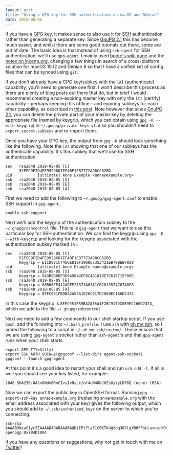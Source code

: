 ```yaml
---
layout: post
title: "Using a GPG key for SSH authentication on macOS and Debian"
date: 2018-08-06
---
```


If you have a [GPG](https://gnupg.org/) key, it makes sense to also use it for [SSH](https://en.wikipedia.org/wiki/Secure_Shell) authentication rather than generating a separate key. Since [GnuPG 2.1](https://gnupg.org/faq/whats-new-in-2.1.html) this has become much easier, and whilst there are some good tutorials out there, some are out of date. The basic idea is that instead of using `ssh-agent` for SSH authentication, we'll use `gpg-agent`. I mainly used [bootc's wiki page](https://wiki.bootc.net/gnupg/agent-config-linux.html) and the [notes on incenp.org](https://incenp.org/notes/2015/gnupg-for-ssh-authentication.html), changing a few things in search of a cross-platform solution for macOS 10.12 and Debian 9 so that I have a unified set of config files that can be synced using `git`.

If you don't already have a GPG key/subkey with the `[A]` (authenticate) capability, you'll need to generate one first. I won't describe this process as there are plenty of blog posts out there that do, but in brief I would recommend creating a non-expiring master key with only the `[C]` (certify) capability – perhaps keeping this offline – and expiring subkeys for each other capability, as described in [this post](https://blog.eleven-labs.com/en/openpgp-almost-perfect-key-pair-part-1/). Note however that since [GnuPG 2.1](https://gnupg.org/faq/whats-new-in-2.1.html), you can delete the private part of your master key by deleting the appropriate file (named by keygrip, which you can obtain using `gpg -K --with-keygrip`) in `~/.gnupg/private-keys-v1.d` so you shouldn't need to `--export-secret-subkeys` and re-import them.

Once you have your GPG key, the output from `gpg -K` should look something like the following. Note the `[A]` showing that one of our subkeys has the authenticate capability. It's this subkey that we'll use for SSH authentication.

```
sec   rsa2048 2018-08-05 [C]
      52FEC9F2D4FE99296D1EF4BF1EB7772A98CC62BD
uid           [ultimate] Anne Example <anne@example.org>
ssb   rsa2048 2018-08-05 [S]
ssb   rsa2048 2018-08-05 [E]
ssb   rsa2048 2018-08-05 [A]
```

First we need to add the following to `~/.gnupg/gpg-agent.conf` to enable SSH support in `gpg-agent`.

```
enable-ssh-support
```

Next we'll add the keygrip of the authentication subkey to the `~/.gnupg/sshcontrol` file. This tells `gpg-agent` that we want to use this particular key for SSH authentication. We can find the keygrip using `gpg -K --with-keygrip` and looking for the keygrip associated with the authentication subkey marked `[A]`.

```
sec   rsa2048 2018-08-05 [C]
      52FEC9F2D4FE99296D1EF4BF1EB7772A98CC62BD
      Keygrip = E11D971C7466E818F396867353421EB79BEBF028
uid           [ultimate] Anne Example <anne@example.org>
ssb   rsa2048 2018-08-05 [S]
      Keygrip = 543BEDBDF3D949044EF0C48181BE7C615715F00E
ssb   rsa2048 2018-08-05 [E]
      Keygrip = 80B66EE412ADFE27371A03A1CB2013574707A8F8
ssb   rsa2048 2018-08-05 [A]
      Keygrip = 8FFC951FB9BA2A55A1E26C917DC069EC166D7474
```

In this case the keygrip is `8FFC951FB9BA2A55A1E26C917DC069EC166D7474`, which we add to the file `~/.gnupg/sshcontrol`.

Next we need to add a few commands to our shell startup script. If you use `bash`, add the following into `~/.bash_profile`. I use `zsh` with [oh my zsh](https://ohmyz.sh), so I added the following to a script in `~/.oh-my-zsh/custom/`. These ensure that we are using `gpg-agent`'s socket rather than `ssh-agent`'s and that `gpg-agent` runs when your shell starts.

```
export GPG_TTY=$(tty)
export SSH_AUTH_SOCK=$(gpgconf --list-dirs agent-ssh-socket)
gpgconf --launch gpg-agent
```

At this point it's a good idea to restart your shell and run `ssh-add -l`. If all is well you should see your key listed, for example:

```
2048 SHA256:0AJnONdvBRmCIvsIvNsL+/of4uW40NJHZsGytyLDPGQ (none) (RSA)
```

Now we can export the public key in OpenSSH format. Running `gpg --export-ssh-key anne@example.org` (replacing `anne@example.org` with the email address associated with your key) gives the following output, which you should add to `~/.ssh/authorized_keys` on the server to which you're connecting.

```
ssh-rsa AAAAB3NzaC1yc2EAAAADAQABAAABAQDiIPt7la51CBKTkUgYoq307LgXR6FFsLLaveaiYOtszaf8+ilAT31ywHh8rYOFHtNylTeGCzBT8DWOw1ScwCfuQC/2RtL3WcnNFANnarju9DvA9cqEKkwsZiB92elwnfx3f343lDW7hzvTkEuNAFyPOF4BEWG39TUCcAPCRBeiBa31DPJHfT3l2juLblvH2kOa+bLRGK8ppzb8bWS2O6fKn+QQq5EJpD030YutKsIA0Hq7AIiD72xSJGpttVEXWpNGJHGIpUmy8toWw8QrmXMzqx6lUpwrir+mmXpeMn0nbxOfbxxjmYbX9rhDrnXXegVNmMqVN+dCneVTFGsquw5r openpgp:0x7B4D1004
```

If you have any questions or suggestions, why not get in touch with me on [Twitter](https://twitter.com/gregrs_uk)?
